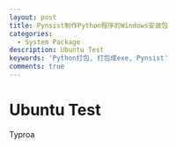 ```yaml
---
layout: post
title: Pynsist制作Python程序的Windows安装包
categories:
  - System Package
description: Ubuntu Test
keywords: 'Python打包, 打包成exe, Pynsist'
comments: true
---
```


# Ubuntu Test

Typroa 